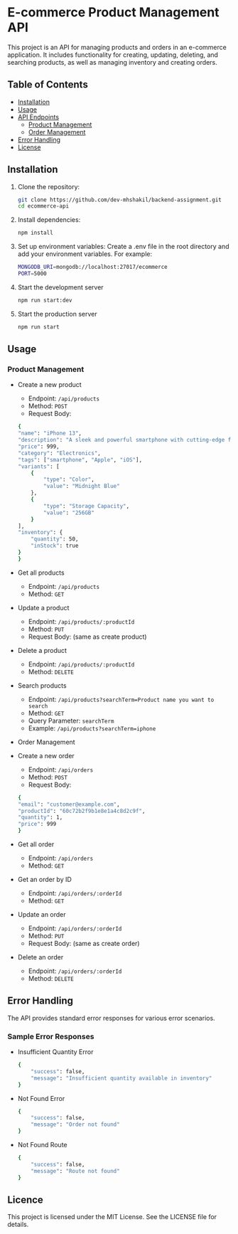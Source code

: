 # E-commerce Product Management API

This project is an API for managing products and orders in an e-commerce application. It includes functionality for creating, updating, deleting, and searching products, as well as managing inventory and creating orders.

## Table of Contents

- [Installation](#installation)
- [Usage](#usage)
- [API Endpoints](#api-endpoints)
  - [Product Management](#product-management)
  - [Order Management](#order-management)
- [Error Handling](#error-handling)
- [License](#license)

## Installation

1. Clone the repository:

   ```sh
   git clone https://github.com/dev-mhshakil/backend-assignment.git
   cd ecommerce-api

   ```

2. Install dependencies:

   ```sh
   npm install

   ```

3. Set up environment variables:
   Create a .env file in the root directory and add your environment variables. For example:

   ```sh
   MONGODB_URI=mongodb://localhost:27017/ecommerce
   PORT=5000

   ```

4. Start the development server

   ```sh
   npm run start:dev

   ```

5. Start the production server
   ```sh
   npm run start
   ```

## Usage

### Product Management

- Create a new product

  - Endpoint: `/api/products`
  - Method: `POST`
  - Request Body:

  ```sh
  {
  "name": "iPhone 13",
  "description": "A sleek and powerful smartphone with cutting-edge features.",
  "price": 999,
  "category": "Electronics",
  "tags": ["smartphone", "Apple", "iOS"],
  "variants": [
      {
          "type": "Color",
          "value": "Midnight Blue"
      },
      {
          "type": "Storage Capacity",
          "value": "256GB"
      }
  ],
  "inventory": {
      "quantity": 50,
      "inStock": true
  }
  }

  ```

- Get all products

  - Endpoint: `/api/products`
  - Method: `GET`

- Update a product

  - Endpoint: `/api/products/:productId`
  - Method: `PUT`
  - Request Body: (same as create product)

- Delete a product

  - Endpoint: `/api/products/:productId`
  - Method: `DELETE`

- Search products

  - Endpoint: `/api/products?searchTerm=Product name you want to search`
  - Method: `GET`
  - Query Parameter: `searchTerm`
  - Example: `/api/products?searchTerm=iphone`

- Order Management

- Create a new order

  - Endpoint: `/api/orders`
  - Method: `POST`
  - Request Body:

  ```sh
  {
  "email": "customer@example.com",
  "productId": "60c72b2f9b1e8e1a4c8d2c9f",
  "quantity": 1,
  "price": 999
  }

  ```

- Get all order

  - Endpoint: `/api/orders`
  - Method: `GET`

- Get an order by ID

  - Endpoint: `/api/orders/:orderId`
  - Method: `GET`

- Update an order

  - Endpoint: `/api/orders/:orderId`
  - Method: `PUT`
  - Request Body: (same as create order)

- Delete an order
  - Endpoint: `/api/orders/:orderId`
  - Method: `DELETE`

## Error Handling

The API provides standard error responses for various error scenarios.

### Sample Error Responses

- Insufficient Quantity Error

  ```sh
  {
      "success": false,
      "message": "Insufficient quantity available in inventory"
  }

  ```

- Not Found Error

  ```sh
  {
      "success": false,
      "message": "Order not found"
  }

  ```

- Not Found Route
  ```sh
  {
      "success": false,
      "message": "Route not found"
  }
  ```

## Licence

This project is licensed under the MIT License. See the LICENSE file for details.
